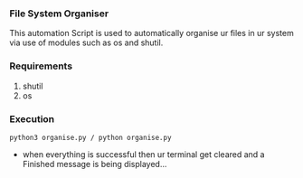 ### File System Organiser

This automation Script is used to automatically organise ur files in ur system via use of modules such as os and shutil.

### Requirements

1. shutil
2. os

### Execution

```
python3 organise.py / python organise.py

```

- when everything is successful then ur terminal get cleared and a Finished message is being displayed...
